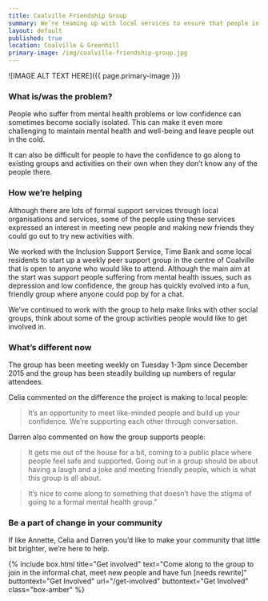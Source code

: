 ```yaml
---
title: Coalville Friendship Group
summary: We’re teaming up with local services to ensure that people in Coalville can stay connected in informal social groups.
layout: default
published: true
location: Coalville & Greenhill
primary-image: /img/coalville-friendship-group.jpg
---
```


![IMAGE ALT TEXT HERE]({{ page.primary-image }})

### What is/was the problem? 

People who suffer from mental health problems or low confidence can sometimes become socially isolated. This can make it even more challenging to maintain mental health and well-being and leave people out in the cold. 

It can also be difficult for people to have the confidence to go along to existing groups and activities on their own when they don’t know any of the people there. 

### How we’re helping 

Although there are lots of formal support services through local organisations and services, some of the people using these services expressed an interest in meeting new people and making new friends they could go out to try new activities with.

We worked with the Inclusion Support Service, Time Bank and some local residents to start up a weekly peer support group in the centre of Coalville that is open to anyone who would like to attend. Although the main aim at the start was support people suffering from mental health issues, such as depression and low confidence, the group has quickly evolved into a fun, friendly group where anyone could pop by for a chat. 

We’ve continued to work with the group to help make links with other social groups, think about some of the group activities people would like to get involved in.

### What’s different now 

The group has been meeting weekly on Tuesday 1-3pm since December 2015 and the group has been steadily building up numbers of regular attendees. 

Celia commented on the difference the project is making to local people:

> It’s an opportunity to meet like-minded people and build up your confidence. We’re supporting each other through conversation.

Darren also commented on how the group supports people:

> It gets me out of the house for a bit, coming to a public place where people feel safe and supported. Going out in a group should be about having a laugh and a joke and meeting friendly people, which is what this group is all about.

> It’s nice to come along to something that doesn’t have the stigma of going to a formal mental health group.”

### Be a part of change in your community

If like Annette, Celia and Darren you’d like to make your community that little bit brighter, we’re here to help.

{% include box.html title="Get involved" text="Come along to the group to join in the informal chat, meet new people and have fun [needs rewrite]" buttontext="Get Involved" url="/get-involved" buttontext="Get Involved" class="box-amber"  %}
 